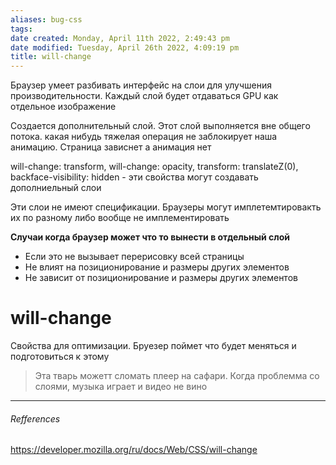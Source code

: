 ```yaml
---
aliases: bug-css
tags: 
date created: Monday, April 11th 2022, 2:49:43 pm
date modified: Tuesday, April 26th 2022, 4:09:19 pm
title: will-change
---
```


Браузер умеет разбивать интерфейс на слои для улучшения производительности. Каждый слой будет отдаваться GPU как отдельное изображение

Создается дополнительный слой. Этот слой выполняется вне общего потока. какая нибудь тяжелая операция не заблокирует наша анимацию. Страница зависнет а анимация нет


will-change: transform, will-change: opacity, transform: translateZ(0), backface-visibility: hidden - эти свойства могут создавать дополниельный слои 


Эти слои не имеют спецификации. Браузеры могут имплетемтировакть их по разному либо вообще не имплементировать

**Случаи когда браузер может что то вынести в отдельный слой**
- Если это не вызывает перерисовку всей страницы
- Не влият на позиционирование и размеры других элементов
- Не зависит от позиционирование и размеры других элементов

# will-change
Свойства для оптимизации. Бруезер поймет что будет меняться и подготовиться к этому



> Эта тварь можетт сломать плеер на сафари. Когда проблемма со слоями, музыка играет и видео не вино

---

###### Refferences

https://developer.mozilla.org/ru/docs/Web/CSS/will-change
